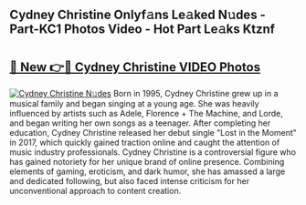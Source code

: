 ## Cydney Christine Onlyf𝚊ns Le𝚊ked N𝚞des - Part-KC1 Photos Video - Hot Part Le𝚊ks Ktznf

# <h2><a href="http://ac41246.deff.icu/?id=Cydney+Christine">🔗 New 👉🔴 Cydney Christine VIDEO Photos</a></h2>

[![Cydney Christine N𝚞des](https://i.imgur.com/rIISA9y.gif)](http://ac41246.deff.icu/?id=Cydney+Christine)
Born in 1995, Cydney Christine grew up in a musical family and began singing at a young age. She was heavily influenced by artists such as Adele, Florence + The Machine, and Lorde, and began writing her own songs as a teenager. After completing her education, Cydney Christine released her debut single "Lost in the Moment" in 2017, which quickly gained traction online and caught the attention of music industry professionals. Cydney Christine is a controversial figure who has gained notoriety for her unique brand of online presence. Combining elements of gaming, eroticism, and dark humor, she has amassed a large and dedicated following, but also faced intense criticism for her unconventional approach to content creation.
